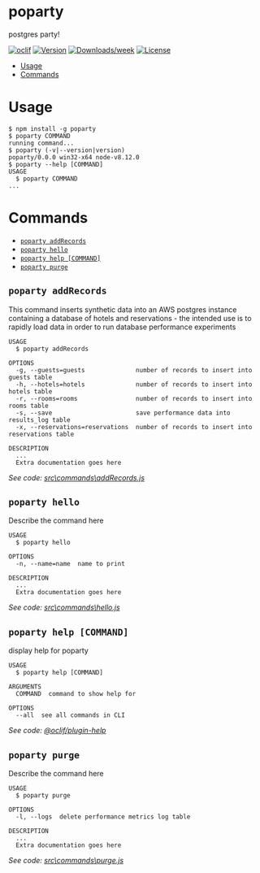 poparty
=======

postgres party!

[![oclif](https://img.shields.io/badge/cli-oclif-brightgreen.svg)](https://oclif.io)
[![Version](https://img.shields.io/npm/v/poparty.svg)](https://npmjs.org/package/poparty)
[![Downloads/week](https://img.shields.io/npm/dw/poparty.svg)](https://npmjs.org/package/poparty)
[![License](https://img.shields.io/npm/l/poparty.svg)](https://github.com/adityachatterjee42/poparty/blob/master/package.json)

<!-- toc -->
* [Usage](#usage)
* [Commands](#commands)
<!-- tocstop -->
# Usage
<!-- usage -->
```sh-session
$ npm install -g poparty
$ poparty COMMAND
running command...
$ poparty (-v|--version|version)
poparty/0.0.0 win32-x64 node-v8.12.0
$ poparty --help [COMMAND]
USAGE
  $ poparty COMMAND
...
```
<!-- usagestop -->
# Commands
<!-- commands -->
* [`poparty addRecords`](#poparty-add-records)
* [`poparty hello`](#poparty-hello)
* [`poparty help [COMMAND]`](#poparty-help-command)
* [`poparty purge`](#poparty-purge)

## `poparty addRecords`

This command inserts synthetic data into an AWS postgres instance containing a database of hotels and reservations - the intended use is to rapidly load data in order to run database performance experiments

```
USAGE
  $ poparty addRecords

OPTIONS
  -g, --guests=guests              number of records to insert into guests table
  -h, --hotels=hotels              number of records to insert into hotels table
  -r, --rooms=rooms                number of records to insert into rooms table
  -s, --save                       save performance data into results_log table
  -x, --reservations=reservations  number of records to insert into reservations table

DESCRIPTION
  ...
  Extra documentation goes here
```

_See code: [src\commands\addRecords.js](https://github.com/adityachatterjee42/poparty/blob/v0.0.0/src\commands\addRecords.js)_

## `poparty hello`

Describe the command here

```
USAGE
  $ poparty hello

OPTIONS
  -n, --name=name  name to print

DESCRIPTION
  ...
  Extra documentation goes here
```

_See code: [src\commands\hello.js](https://github.com/adityachatterjee42/poparty/blob/v0.0.0/src\commands\hello.js)_

## `poparty help [COMMAND]`

display help for poparty

```
USAGE
  $ poparty help [COMMAND]

ARGUMENTS
  COMMAND  command to show help for

OPTIONS
  --all  see all commands in CLI
```

_See code: [@oclif/plugin-help](https://github.com/oclif/plugin-help/blob/v2.1.3/src\commands\help.ts)_

## `poparty purge`

Describe the command here

```
USAGE
  $ poparty purge

OPTIONS
  -l, --logs  delete performance metrics log table

DESCRIPTION
  ...
  Extra documentation goes here
```

_See code: [src\commands\purge.js](https://github.com/adityachatterjee42/poparty/blob/v0.0.0/src\commands\purge.js)_
<!-- commandsstop -->
